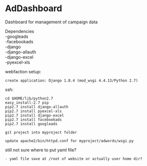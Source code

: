 # AdDashboard
Dashboard for management of campaign data

Dependencies <br>
-googleads <br>
-facebookads <br>
-django <br>
-django-allauth <br>
-django-excel <br>
-pyexcel-xls <br>

webfaction setup:

	create application: Django 1.8.4 (mod_wsgi 4.4.13/Python 2.7)

ssh: 

	cd $HOME/lib/python2.7
	easy_install-2.7 pip
	pip2.7 install django-allauth
	pip2.7 install pyexcel-xls
	pip2.7 install django-excel
	pip2.7 install facebookads
	pip2.7 install googleads

	git project into myproject folder

	update apache2/bin/httpd.conf for myproject/adwords/wsgi.py


still not sure where to put yaml file?

	- yaml file save at /root of website or actually user home dir?



